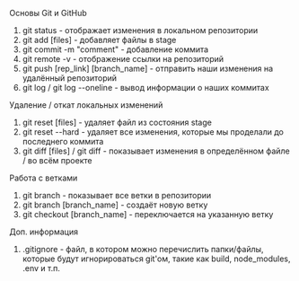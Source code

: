 Основы Git и GitHub
1. git status - отображает изменения в локальном репозитории
2. git add [files] - добавляет файлы в stage
3. git commit -m "comment" - добавление коммита
4. git remote -v - отображение ссылки на репозиторий
5. git push [rep_link] [branch_name] - отправить наши изменения на удалённый репозиторий
6. git log / git log --oneline - вывод информации о наших коммитах

Удаление / откат локальных изменений
1. git reset [files] - удаляет файл из состояния stage
2. git reset --hard - удаляет все изменения, которые мы проделали до последнего коммита
3. git diff [files] / git diff - показывает изменения в определённом файле / во всём проекте

Работа с ветками
1. git branch - показывает все ветки в репозитории
2. git branch [branch_name] - создаёт новую ветку
3. git checkout [branch_name] - переключается на указанную ветку

Доп. информация
1. .gitignore - файл, в котором можно перечислить папки/файлы, которые будут игнорироваться git'ом, такие как build, node_modules, .env и т.п.